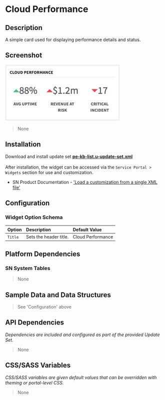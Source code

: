 # Cloud Performance

## Description

A simple card used for displaying performance details and status.

## Screenshot

![](../images/pe-cloud-performance-01.png)

> None

## Installation

Download and install update set **[pe-kb-list.u-update-set.xml](https://github.com/platform-experience/serviceportal-widget-library/blob/master/pe-kb-list/pe-kb-list.u-update-set.xml)** <br/><br/>
After installation, the widget can be accessed via the `Service Portal > Widgets` section for use and customization.<br/>
* SN Product Documentation - ['Load a customization from a single XML file'](https://docs.servicenow.com/bundle/jakarta-application-development/page/build/system-update-sets/task/t_SaveAnUpdateSetAsAnXMLFile.html)

## Configuration

### Widget Option Schema

| Option | Description | Default Value |
| :--- | :--- | :--- |
| `Title` | Sets the header title. | Cloud Performance |

## Platform Dependencies

### SN System Tables

> None

## Sample Data and Data Structures

> See 'Configuration' above

## API Dependencies

*Dependencies are included and configured as part of the provided Update Set.*

> None

## CSS/SASS Variables

_CSS/SASS variables are given default values that can be overridden with theming or portal-level CSS._

> None
